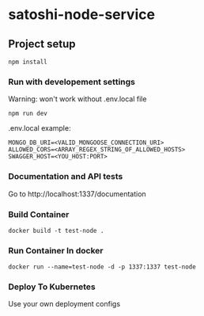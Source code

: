 # satoshi-node-service

## Project setup
```
npm install
```

### Run with developement settings
Warning: won't work without .env.local file
```
npm run dev
```

.env.local example:
```dotenv
MONGO_DB_URI=<VALID_MONGOOSE_CONNECTION_URI>
ALLOWED_CORS=<ARRAY_REGEX_STRING_OF_ALLOWED_HOSTS>
SWAGGER_HOST=<YOU_HOST:PORT>
```

### Documentation and API tests
Go to http://localhost:1337/documentation

### Build Container
```
docker build -t test-node .
```
### Run Container In docker
```
docker run --name=test-node -d -p 1337:1337 test-node
```

### Deploy To Kubernetes
Use your own deployment configs





